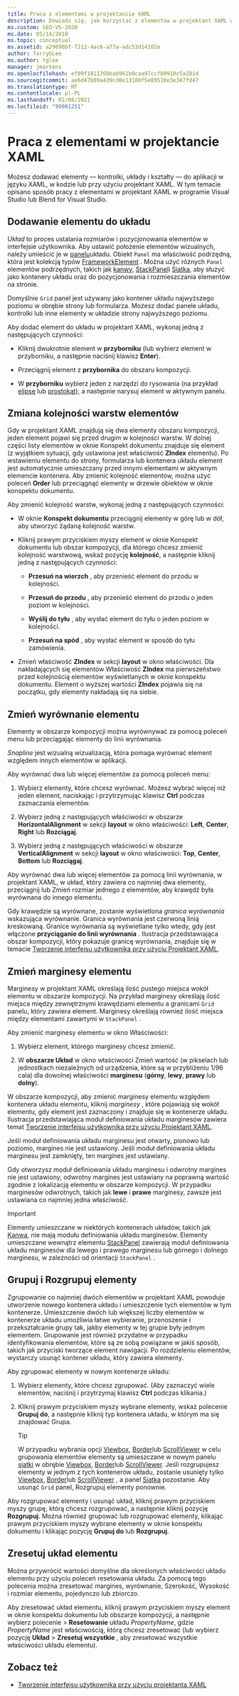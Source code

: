 ```yaml
---
title: Praca z elementami w projektancie XAML
description: Dowiedz się, jak korzystać z elementów w projektant XAML w programie Visual Studio lub Blend for Visual Studio.
ms.custom: SEO-VS-2020
ms.date: 05/14/2018
ms.topic: conceptual
ms.assetid: a29690bf-f212-4ac6-a77a-adc53d14102e
author: TerryGLee
ms.author: tglee
manager: jmartens
ms.openlocfilehash: ef09f181176bbab961b0caa97ccfb9910c5a281d
ms.sourcegitcommit: ae6d47b09a439cd0e13180f5e89510e3e347fd47
ms.translationtype: MT
ms.contentlocale: pl-PL
ms.lasthandoff: 02/08/2021
ms.locfileid: "99961251"
---
```

# <a name="work-with-elements-in-xaml-designer"></a>Praca z elementami w projektancie XAML

Możesz dodawać elementy — kontrolki, układy i kształty — do aplikacji w języku XAML, w kodzie lub przy użyciu projektant XAML. W tym temacie opisano sposób pracy z elementami w projektant XAML w programie Visual Studio lub Blend for Visual Studio.

## <a name="add-an-element-to-a-layout"></a>Dodawanie elementu do układu

*Układ* to proces ustalania rozmiarów i pozycjonowania elementów w interfejsie użytkownika. Aby ustawić położenie elementów wizualnych, należy umieścić je w [panelu](xref:Windows.UI.Xaml.Controls.Panel)układu. Obiekt `Panel` ma właściwość podrzędną, która jest kolekcją typów [FrameworkElement](xref:Windows.UI.Xaml.FrameworkElement) . Można użyć różnych `Panel` elementów podrzędnych, takich jak [kanwy](xref:Windows.UI.Xaml.Controls.Canvas), [StackPanel](xref:Windows.UI.Xaml.Controls.StackPanel)i [Siatka](xref:Windows.UI.Xaml.Controls.Grid), aby służyć jako kontenery układu oraz do pozycjonowania i rozmieszczania elementów na stronie.

Domyślnie `Grid` panel jest używany jako kontener układu najwyższego poziomu w obrębie strony lub formularza. Możesz dodać panele układu, kontrolki lub inne elementy w układzie strony najwyższego poziomu.

Aby dodać element do układu w projektant XAML, wykonaj jedną z następujących czynności:

- Kliknij dwukrotnie element w **przyborniku** (lub wybierz element w przyborniku, a następnie naciśnij klawisz **Enter**).

- Przeciągnij element z **przybornika** do obszaru kompozycji.

- W **przyborniku** wybierz jeden z narzędzi do rysowania (na przykład [elipsę](xref:Windows.UI.Xaml.Shapes.Ellipse) lub [prostokąt](xref:Windows.UI.Xaml.Shapes.Rectangle)), a następnie narysuj element w aktywnym panelu.

## <a name="change-the-layering-order-of-elements"></a>Zmiana kolejności warstw elementów

Gdy w projektant XAML znajdują się dwa elementy obszaru kompozycji, jeden element pojawi się przed drugim w kolejności warstw. W dolnej części listy elementów w oknie Konspekt dokumentu znajduje się element (z wyjątkiem sytuacji, gdy ustawiona jest właściwość **ZIndex** elementu). Po wstawieniu elementu do strony, formularza lub kontenera układu element jest automatycznie umieszczany przed innymi elementami w aktywnym elemencie kontenera. Aby zmienić kolejność elementów, można użyć poleceń **Order** lub przeciągnąć elementy w drzewie obiektów w oknie konspektu dokumentu.

Aby zmienić kolejność warstw, wykonaj jedną z następujących czynności:

- W oknie **Konspekt dokumentu** przeciągnij elementy w górę lub w dół, aby utworzyć żądaną kolejność warstw.

- Kliknij prawym przyciskiem myszy element w oknie Konspekt dokumentu lub obszar kompozycji, dla którego chcesz zmienić kolejność warstwową, wskaż pozycję **kolejność**, a następnie kliknij jedną z następujących czynności:

  - **Przesuń na wierzch** , aby przenieść element do przodu w kolejności.

  - **Przesuń do przodu** , aby przenieść element do przodu o jeden poziom w kolejności.

  - **Wyślij do tyłu** , aby wysłać element do tyłu o jeden poziom w kolejności.

  - **Przesuń na spód** , aby wysłać element w sposób do tyłu zamówienia.

- Zmień właściwość **ZIndex** w sekcji **layout** w okno właściwości. Dla nakładających się elementów Właściwość **ZIndex** ma pierwszeństwo przed kolejnością elementów wyświetlanych w oknie konspektu dokumentu. Element o wyższej wartości **ZIndex** pojawia się na początku, gdy elementy nakładają się na siebie.

## <a name="change-the-alignment-of-an-element"></a>Zmień wyrównanie elementu

Elementy w obszarze kompozycji można wyrównywać za pomocą poleceń menu lub przeciągając elementy do linii wyrównania.

*Snapline* jest wizualną wizualizacją, która pomaga wyrównać element względem innych elementów w aplikacji.

Aby wyrównać dwa lub więcej elementów za pomocą poleceń menu:

1. Wybierz elementy, które chcesz wyrównać. Możesz wybrać więcej niż jeden element, naciskając i przytrzymując klawisz **Ctrl** podczas zaznaczania elementów.

2. Wybierz jedną z następujących właściwości w obszarze **HorizontalAlignment** w sekcji **layout** w okno właściwości: **Left**, **Center**, **Right** lub **Rozciągaj**.

3. Wybierz jedną z następujących właściwości w obszarze **VerticalAlignment** w sekcji **layout** w okno właściwości: **Top**, **Center**, **Bottom** lub **Rozciągaj**.

Aby wyrównać dwa lub więcej elementów za pomocą linii wyrównania, w projektant XAML, w układ, który zawiera co najmniej dwa elementy, przeciągnij lub Zmień rozmiar jednego z elementów, aby krawędź była wyrównana do innego elementu.

Gdy krawędzie są wyrównane, zostanie wyświetlona *granica wyrównania* wskazująca wyrównanie. Granica wyrównania jest czerwoną linią kreskowaną. Granice wyrównania są wyświetlane tylko wtedy, gdy jest włączone **przyciąganie do linii wyrównania** . Ilustracja przedstawiająca obszar kompozycji, który pokazuje granicę wyrównania, znajduje się w temacie [Tworzenie interfejsu użytkownika przy użyciu Projektant XAML](../xaml-tools/creating-a-ui-by-using-xaml-designer-in-visual-studio.md).

## <a name="change-an-elements-margins"></a>Zmień marginesy elementu

Marginesy w projektant XAML określają ilość pustego miejsca wokół elementu w obszarze kompozycji. Na przykład marginesy określają ilość miejsca między zewnętrznymi krawędziami elementu a granicami  `Grid` panelu, który zawiera element. Marginesy określają również ilość miejsca między elementami zawartymi w `StackPanel` .

Aby zmienić marginesy elementu w okno Właściwości:

1. Wybierz element, którego marginesy chcesz zmienić.

2. W **obszarze Układ** w okno właściwości Zmień wartość (w pikselach lub jednostkach niezależnych od urządzenia, które są w przybliżeniu 1/96 cala) dla dowolnej właściwości **marginesu** (**górny**, **lewy**, **prawy** lub **dolny**).

W obszarze kompozycji, aby zmienić marginesy elementu względem kontenera układu elementu, kliknij *marginesy* , które pojawiają się wokół elementu, gdy element jest zaznaczony i znajduje się w kontenerze układu. Ilustracja przedstawiająca moduł definiowania układu marginesów zawiera temat [Tworzenie interfejsu użytkownika przy użyciu Projektant XAML](../xaml-tools/creating-a-ui-by-using-xaml-designer-in-visual-studio.md).

Jeśli moduł definiowania układu marginesu jest otwarty, pionowo lub poziomo, margines nie jest ustawiony. Jeśli moduł definiowania układu marginesu jest zamknięty, ten margines jest ustawiany.

Gdy otworzysz moduł definiowania układu marginesu i odwrotny margines nie jest ustawiony, odwrotny margines jest ustawiany na poprawną wartość zgodnie z lokalizacją elementu w obszarze kompozycji. W przypadku marginesów odwrotnych, takich jak **lewe** i **prawe** marginesy, zawsze jest ustawiana co najmniej jedna właściwość.

> [!IMPORTANT]
> Elementy umieszczane w niektórych kontenerach układów, takich jak [Kanwa](xref:Windows.UI.Xaml.Controls.Canvas), nie mają modułu definiowania układu marginesów. Elementy umieszczane wewnątrz elementu [StackPanel](xref:Windows.UI.Xaml.Controls.StackPanel) zawierają moduł definiowania układu marginesów dla lewego i prawego marginesu lub górnego i dolnego marginesu, w zależności od orientacji `StackPanel` .

## <a name="group-and-ungroup-elements"></a>Grupuj i Rozgrupuj elementy

Zgrupowanie co najmniej dwóch elementów w projektant XAML powoduje utworzenie nowego kontenera układu i umieszczenie tych elementów w tym kontenerze. Umieszczenie dwóch lub większej liczby elementów w kontenerze układu umożliwia łatwe wybieranie, przenoszenie i przekształcanie grupy tak, jakby elementy w tej grupie były jednym elementem. Grupowanie jest również przydatne w przypadku identyfikowania elementów, które są ze sobą powiązane w jakiś sposób, takich jak przyciski tworzące element nawigacji. Po rozdzieleniu elementów, wystarczy usunąć kontener układu, który zawiera elementy.

Aby zgrupować elementy w nowym kontenerze układu:

1. Wybierz elementy, które chcesz zgrupować. (Aby zaznaczyć wiele elementów, naciśnij i przytrzymaj klawisz **Ctrl** podczas klikania.)

2. Kliknij prawym przyciskiem myszy wybrane elementy, wskaż polecenie **Grupuj do**, a następnie kliknij typ kontenera układu, w którym ma się znajdować Grupa.

    > [!TIP]
    > W przypadku wybrania opcji [Viewbox](xref:Windows.UI.Xaml.Controls.Viewbox), [Border](xref:Windows.UI.Xaml.Controls.Border)lub [ScrollViewer](xref:Windows.UI.Xaml.Controls.ScrollViewer) w celu grupowania elementów elementy są umieszczane w nowym panelu [siatki](xref:Windows.UI.Xaml.Controls.Grid) w obrębie [Viewbox](xref:Windows.UI.Xaml.Controls.Viewbox), [Border](xref:Windows.UI.Xaml.Controls.Border)lub [ScrollViewer](xref:Windows.UI.Xaml.Controls.ScrollViewer). Jeśli rozgrupujesz elementy w jednym z tych kontenerów układu, zostanie usunięty tylko [Viewbox](xref:Windows.UI.Xaml.Controls.Viewbox), [Border](xref:Windows.UI.Xaml.Controls.Border)lub [ScrollViewer](xref:Windows.UI.Xaml.Controls.ScrollViewer) , a panel [Siatka](xref:Windows.UI.Xaml.Controls.Grid) pozostanie. Aby usunąć `Grid` panel, Rozgrupuj elementy ponownie.

Aby rozgrupować elementy i usunąć układ, kliknij prawym przyciskiem myszy grupę, którą chcesz rozgrupować, a następnie kliknij pozycję **Rozgrupuj**. Można również grupować lub rozgrupować elementy, klikając prawym przyciskiem myszy wybrane elementy w oknie konspektu dokumentu i klikając pozycję **Grupuj do** lub **Rozgrupuj**.

## <a name="reset-the-element-layout"></a>Zresetuj układ elementu

Można przywrócić wartości domyślne dla określonych właściwości układu elementu przy użyciu poleceń resetowania układu. Za pomocą tego polecenia można zresetować margines, wyrównanie, Szerokość, Wysokość i rozmiar elementu, pojedynczo lub zbiorczo.

Aby zresetować układ elementu, kliknij prawym przyciskiem myszy element w oknie konspektu dokumentu lub obszarze kompozycji, a następnie wybierz polecenie  >  **Resetowanie** układu *PropertyName*, gdzie *PropertyName* jest właściwością, którą chcesz zresetować (lub wybierz pozycję **Układ**  >  **Zresetuj wszystkie** , aby zresetować wszystkie właściwości układu elementu).

## <a name="see-also"></a>Zobacz też

- [Tworzenie interfejsu użytkownika przy użyciu projektanta XAML](../xaml-tools/creating-a-ui-by-using-xaml-designer-in-visual-studio.md)

